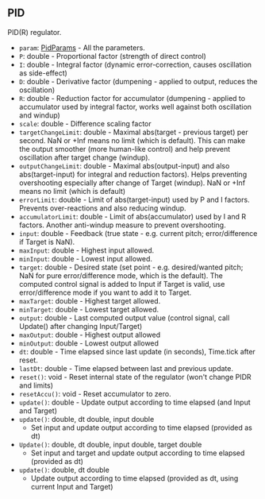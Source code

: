 ## PID

PID(R) regulator.

- `param`: [PidParams](PidParams.md) - All the parameters.
- `P`: double - Proportional factor (strength of direct control)
- `I`: double - Integral factor (dynamic error-correction, causes oscillation as side-effect)
- `D`: double - Derivative factor (dumpening - applied to output, reduces the oscillation)
- `R`: double - Reduction factor for accumulator (dumpening - applied to accumulator used by integral factor, works well against both oscillation and windup)
- `scale`: double - Difference scaling factor
- `targetChangeLimit`: double - Maximal abs(target - previous target) per second. NaN or +Inf means no limit (which is default). This can make the output smoother (more human-like control) and help prevent oscillation after target change (windup).
- `outputChangeLimit`: double - Maximal abs(output-input) and also abs(target-input) for integral and reduction factors). Helps preventing overshooting especially after change of Target (windup). NaN or +Inf means no limit (which is default)
- `errorLimit`: double - Limit of abs(target-input) used by P and I factors. Prevents over-reactions and also reducing windup.
- `accumulatorLimit`: double - Limit of abs(accumulator) used by I and R factors. Another anti-windup measure to prevent overshooting.
- `input`: double - Feedback (true state - e.g. current pitch; error/difference if Target is NaN).
- `maxInput`: double - Highest input allowed.
- `minInput`: double - Lowest input allowed.
- `target`: double - Desired state (set point - e.g. desired/wanted pitch; NaN for pure error/difference mode, which is the default). The computed control signal is added to Input if Target is valid, use error/difference mode if you want to add it to Target.
- `maxTarget`: double - Highest target allowed.
- `minTarget`: double - Lowest target allowed.
- `output`: double - Last computed output value (control signal, call Update() after changing Input/Target)
- `maxOutput`: double - Highest output allowed
- `minOutput`: double - Lowest output allowed
- `dt`: double - Time elapsed since last update (in seconds), Time.tick after reset.
- `lastDt`: double - Time elapsed between last and previous update.
- `reset()`: void - Reset internal state of the regulator (won't change PIDR and limits)
- `resetAccu()`: void - Reset accumulator to zero.
- `update()`: double - Update output according to time elapsed (and Input and Target)
- `update()`: double, dt double, input double
  - Set input and update output according to time elapsed (provided as dt)
- `Update()`: double, dt double, input double, target double
  - Set input and target and update output according to time elapsed (provided as dt)
- `update()`: double, dt double
  - Update output according to time elapsed (provided as dt, using current Input and Target)
